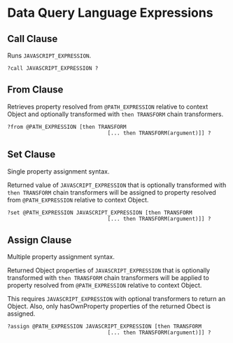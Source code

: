 # Data Query Language Expressions

## Call Clause

Runs `JAVASCRIPT_EXPRESSION`.

```text
?call JAVASCRIPT_EXPRESSION ?
```

## From Clause

Retrieves property resolved from `@PATH_EXPRESSION` relative to context Object and optionally transformed with `then TRANSFORM` chain transformers.

```text
?from @PATH_EXPRESSION [then TRANSFORM
                                [... then TRANSFORM(argument)]] ?
```

## Set Clause
Single property assignment syntax.

Returned value of `JAVASCRIPT_EXPRESSION` that is optionally transformed with `then TRANSFORM` chain transformers will be assigned to property resolved from `@PATH_EXPRESSION` relative to context Object.

```text
?set @PATH_EXPRESSION JAVASCRIPT_EXPRESSION [then TRANSFORM
                                [... then TRANSFORM(argument)]] ?
```

## Assign Clause

Multiple property assignment syntax.

Returned Object properties of `JAVASCRIPT_EXPRESSION` that is optionally transformed with `then TRANSFORM` chain transformers will be applied to property resolved from `@PATH_EXPRESSION` relative to context Object.

This requires `JAVASCRIPT_EXPRESSION` with optional transformers to return an Object. Also, only hasOwnProperty properties of the returned Obect is assigned.

```text
?assign @PATH_EXPRESSION JAVASCRIPT_EXPRESSION [then TRANSFORM
                                [... then TRANSFORM(argument)]] ?
```

